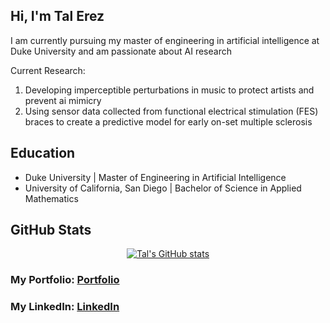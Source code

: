 ## Hi, I'm Tal Erez

I am currently pursuing my master of engineering in artificial intelligence at Duke University and am passionate about AI research

Current Research:
1. Developing imperceptible perturbations in music to protect artists and prevent ai mimicry
2. Using sensor data collected from functional electrical stimulation (FES) braces to create a predictive model for early on-set multiple sclerosis

## Education

- Duke University | Master of Engineering in Artificial Intelligence
- University of California, San Diego | Bachelor of Science in Applied Mathematics

## GitHub Stats

<div align="center">
  <a href="https://github.com/anuraghazra/github-readme-stats">
    <img src="https://github-readme-stats.vercel.app/api?username=notthattal&show_icons=true&bg_color=45,2f2f2f,3f3f3f&title_color=00aaff&text_color=00aaff&rank_icon=percentile" alt="Tal's GitHub stats">
  </a>
</div>

### My Portfolio: [Portfolio]
### My LinkedIn: [LinkedIn]

[Portfolio]: https://www.tal-erez.com/
[LinkedIn]: https://www.linkedin.com/in/tal-erez/



<!--
**notthattal/notthattal** is a ✨ _special_ ✨ repository because its `README.md` (this file) appears on your GitHub profile.

Here are some ideas to get you started:

- 🔭 I’m currently working on ...
- 🌱 I’m currently learning ...
- 👯 I’m looking to collaborate on ...
- 🤔 I’m looking for help with ...
- 💬 Ask me about ...
- 📫 How to reach me: ...
- 😄 Pronouns: ...
- ⚡ Fun fact: ...
-->
